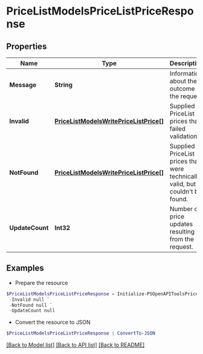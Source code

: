 # PriceListModelsPriceListPriceResponse
## Properties

Name | Type | Description | Notes
------------ | ------------- | ------------- | -------------
**Message** | **String** | Information about the outcome of the request. | [optional] 
**Invalid** | [**PriceListModelsWritePriceListPrice[]**](PriceListModelsWritePriceListPrice.md) | Supplied PriceList prices that failed validation. | [optional] 
**NotFound** | [**PriceListModelsWritePriceListPrice[]**](PriceListModelsWritePriceListPrice.md) | Supplied PriceList prices that were technically valid, but couldn&#39;t be found. | [optional] 
**UpdateCount** | **Int32** | Number of price updates resulting from the request. | [optional] 

## Examples

- Prepare the resource
```powershell
$PriceListModelsPriceListPriceResponse = Initialize-PSOpenAPIToolsPriceListModelsPriceListPriceResponse  -Message null `
 -Invalid null `
 -NotFound null `
 -UpdateCount null
```

- Convert the resource to JSON
```powershell
$PriceListModelsPriceListPriceResponse | ConvertTo-JSON
```

[[Back to Model list]](../README.md#documentation-for-models) [[Back to API list]](../README.md#documentation-for-api-endpoints) [[Back to README]](../README.md)


